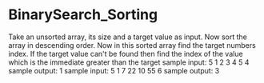 # BinarySearch_Sorting

Take an unsorted array, its size and a target value as input. Now sort the array in descending order. Now in this sorted array find the target numbers index. If the target value can't be found then find the index of the value which is the immediate greater than the target
sample input:
5
1 2 3 4 5
4
sample output:
1
sample input:
5
1 7 22 10 55
6
sample output:
3


